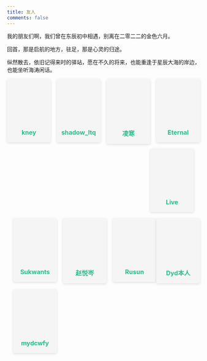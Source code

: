```yaml
---
title: 友人
comments: false
---
```



我的朋友们啊，我们曾在东辰初中相遇，别离在二零二二的金色六月。

回首，那是启航的地方，驻足，那是心灵的归途。

纵然散去，依旧记得来时的驿站，愿在不久的将来，也能重逢于星辰大海的岸边，也能坐听海涛闲话。

<div class="card"><a href="https://kneyvetch.github.io" target="_blank"><div class="thumb" style="background: url(https://cdn.luogu.com.cn/upload/usericon/121749.png);"></div></a><div class="card-header"><div><a href="https://kneyvetch.github.io" target="_blank">kney</a></div></div></div>

<div class="card"><a href="https://www.luogu.com.cn/user/384233" target="_blank"><div class="thumb" style="background: url(https://cdn.luogu.com.cn/upload/usericon/384233.png);"></div></a><div class="card-header"><div><a href="https://www.luogu.com.cn/user/384233" target="_blank">shadow_ltq</a></div></div></div>

<div class="card"><a href="https://song-gan.github.io" target="_blank"><div class="thumb" style="background: url(https://song-gan.github.io/images/avatar.png);"></div></a><div class="card-header"><div><a href="https://song-gan.github.io" target="_blank">凌寒</a></div></div></div>

<div class="card"><a href="https://lucareternity.github.io" target="_blank"><div class="thumb" style="background: url(https://lucareternity.github.io/images/avatar.jpg);"></div></a><div class="card-header"><div><a href="https://lucareternity.github.io" target="_blank">Eternal</a></div></div></div>

<div class="card"><a href="https://kevinlive.github.io" target="_blank"><div class="thumb" style="background: url(https://kevinlive.github.io/images/avatar.gif);"></div></a><div class="card-header"><div><a href="https://kevinlive.github.io" target="_blank">Live</a></div></div></div>

<div class="card"><a href="https://sukwants.github.io" target="_blank"><div class="thumb" style="background: url(https://sukwants.github.io/images/avatar.gif);"></div></a><div class="card-header"><div><a href="https://sukwants.github.io" target="_blank">Sukwants</a></div></div></div>

<div class="card"><a href="https://2745518585.github.io" target="_blank"><div class="thumb" style="background: url(https://2745518585.github.io/images/avatar.gif);"></div></a><div class="card-header"><div><a href="https://2745518585.github.io" target="_blank">赵悦岑</a></div></div></div>

<div class="card"><a href="https://rusunoi.github.io" target="_blank"><div class="thumb" style="background: url(https://rusunoi.github.io/images/avatar.jpg);"></div></a><div class="card-header"><div><a href="https://rusunoi.github.io" target="_blank">Rusun</a></div></div></div>

<div class="card"><a href="https://dyd-true.github.io" target="_blank"><div class="thumb" style="background: url(https://dyd-true.github.io/images/avatar.jpg);"></div></a><div class="card-header"><div><a href="https://dyd-true.github.io" target="_blank">Dyd本人</a></div></div></div>

<div class="card"><a href="https://mydcwfy.github.io" target="_blank"><div class="thumb" style="background: url(https://mydcwfy.github.io/images/avatar.png);"></div></a><div class="card-header"><div><a href="https://mydcwfy.github.io" target="_blank">mydcwfy</a></div></div></div>

<style>.links-content{margin-top:1rem}.link-navigation::after{content:" ";display:block;clear:both}.card{width:130px;font-size:1rem;padding:0;border-radius:4px;transition-duration:.15s;margin-bottom:1rem;display:block;float:left;box-shadow:0 2px 6px 0 rgba(0,0,0,.12);background:#f5f5f5}.card{margin-left:16px}@media(max-width:567px){.card{margin-left:16px;width:calc((100% - 16px)/2)}.card:nth-child(2n+1){margin-left:0}.card:not(:nth-child(2n+1)){margin-left:16px}}@media(min-width:567px){.card{margin-left:16px;width:calc((100% - 32px)/3)}.card:nth-child(3n+1){margin-left:0}.card:not(:nth-child(3n+1)){margin-left:16px}}@media(min-width:768px){.card{margin-left:16px;width:calc((100% - 48px)/4)}.card:nth-child(4n+1){margin-left:0}.card:not(:nth-child(4n+1)){margin-left:16px}}@media(min-width:1200px){.card{margin-left:16px;width:calc((100% - 64px)/5)}.card:nth-child(5n+1){margin-left:0}.card:not(:nth-child(5n+1)){margin-left:16px}}.card:hover{transform:scale(1.1);box-shadow:0 2px 6px 0 rgba(0,0,0,.12),0 0 6px 0 rgba(0,0,0,.04)}.card .thumb{width:100%;height:0;padding-bottom:100%;background-size:100% 100%!important}.posts-expand .post-body img{margin:0;padding:0;border:0}.card .card-header{display:block;text-align:center;padding:1rem .25rem;font-weight:500;color:#333;white-space:normal}.card .card-header a{font-style:normal;color:#2bbc8a;font-weight:700;text-decoration:none;border:0}.card .card-header a:hover{color:#d480aa;text-decoration:none;border:0}</style><div><div class="links-content"><div class="link-navigation" id="links1"></div></div></div>
